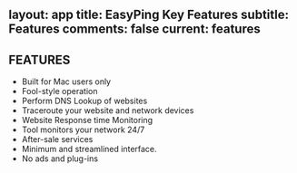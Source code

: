 layout: app
title: EasyPing Key Features
subtitle: Features
comments: false
current: features
---

## FEATURES
- Built for Mac users only
- Fool-style operation
- Perform DNS Lookup of websites
- Traceroute your website and network devices
- Website Response time Monitoring
- Tool monitors your network 24/7
- After-sale services
- Minimum and streamlined interface.
- No ads and plug-ins

 


